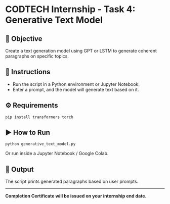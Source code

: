 
# CODTECH Internship - Task 4: Generative Text Model

## 📌 Objective
Create a text generation model using GPT or LSTM to generate coherent paragraphs on specific topics.

## 📝 Instructions
- Run the script in a Python environment or Jupyter Notebook.
- Enter a prompt, and the model will generate text based on it.

## ⚙️ Requirements
```
pip install transformers torch
```

## ▶️ How to Run
```
python generative_text_model.py
```

Or run inside a Jupyter Notebook / Google Colab.

## 📂 Output
The script prints generated paragraphs based on user prompts.

---
**Completion Certificate will be issued on your internship end date.**
